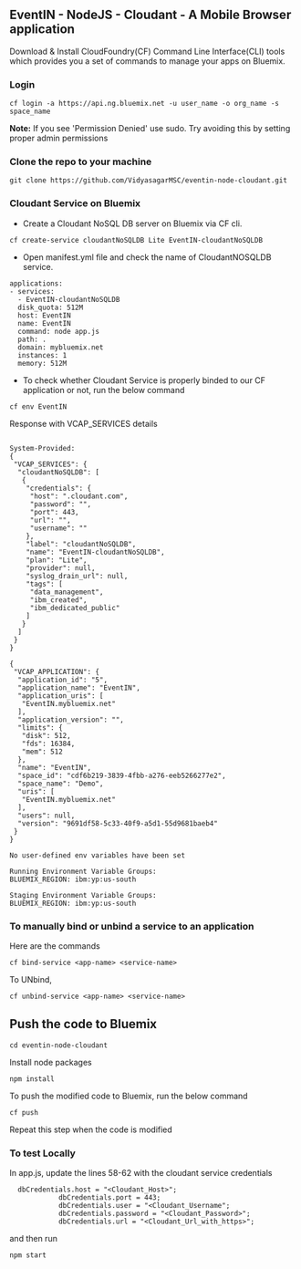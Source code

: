 ## EventIN - NodeJS - Cloudant - A Mobile Browser application

Download & Install CloudFoundry(CF) Command Line Interface(CLI) tools which provides you a set of commands to manage your apps on Bluemix. 

### Login 

```
cf login -a https://api.ng.bluemix.net -u user_name -o org_name -s space_name
```
**Note:** If you see 'Permission Denied' use sudo. Try avoiding this by setting proper admin permissions
### Clone the repo to your machine
```
git clone https://github.com/VidyasagarMSC/eventin-node-cloudant.git
```

### Cloudant Service on Bluemix
* Create a Cloudant NoSQL DB server on Bluemix via CF cli.
```
cf create-service cloudantNoSQLDB Lite EventIN-cloudantNoSQLDB
```
* Open manifest.yml file and check the name of CloudantNOSQLDB service.

```
applications:
- services:
  - EventIN-cloudantNoSQLDB
  disk_quota: 512M
  host: EventIN
  name: EventIN
  command: node app.js
  path: .
  domain: mybluemix.net
  instances: 1
  memory: 512M
```

* To check whether Cloudant Service is properly binded to our CF application or not, run the below command
```
cf env EventIN
```
Response with VCAP_SERVICES details 
```

System-Provided:
{
 "VCAP_SERVICES": {
  "cloudantNoSQLDB": [
   {
    "credentials": {
     "host": ".cloudant.com",
     "password": "",
     "port": 443,
     "url": "",
     "username": ""
    },
    "label": "cloudantNoSQLDB",
    "name": "EventIN-cloudantNoSQLDB",
    "plan": "Lite",
    "provider": null,
    "syslog_drain_url": null,
    "tags": [
     "data_management",
     "ibm_created",
     "ibm_dedicated_public"
    ]
   }
  ]
 }
}

{
 "VCAP_APPLICATION": {
  "application_id": "5",
  "application_name": "EventIN",
  "application_uris": [
   "EventIN.mybluemix.net"
  ],
  "application_version": "",
  "limits": {
   "disk": 512,
   "fds": 16384,
   "mem": 512
  },
  "name": "EventIN",
  "space_id": "cdf6b219-3839-4fbb-a276-eeb5266277e2",
  "space_name": "Demo",
  "uris": [
   "EventIN.mybluemix.net"
  ],
  "users": null,
  "version": "9691df58-5c33-40f9-a5d1-55d9681baeb4"
 }
}

No user-defined env variables have been set

Running Environment Variable Groups:
BLUEMIX_REGION: ibm:yp:us-south

Staging Environment Variable Groups:
BLUEMIX_REGION: ibm:yp:us-south
```
### To manually bind or unbind a service to an application 

Here are the commands 
```
cf bind-service <app-name> <service-name>
```

To UNbind,
```
cf unbind-service <app-name> <service-name>
```
## Push the code to Bluemix 

```
cd eventin-node-cloudant
```
Install node packages

```
npm install
```
To push the modified code to Bluemix, run the below command 

```
cf push
```
Repeat this step when the code is modified

### To test Locally 
In app.js, update the lines 58-62 with the cloudant service credentials 

```
  dbCredentials.host = "<Cloudant_Host>";
			dbCredentials.port = 443;
			dbCredentials.user = "<Cloudant_Username";
			dbCredentials.password = "<Cloudant_Password>";
			dbCredentials.url = "<Cloudant_Url_with_https>";
```
and then run 

```
npm start
```
